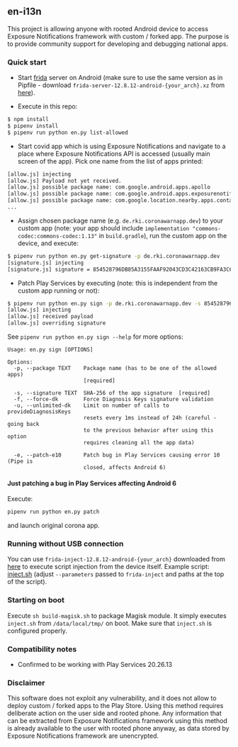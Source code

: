 ## en-i13n

This project is allowing anyone with rooted Android device to access
Exposure Notifications framework with custom / forked app. The purpose is to
provide community support for developing and debugging national apps.


### Quick start

- Start [frida](https://frida.re/docs/android/) server on Android (make sure to use
the same version as in Pipfile - download `frida-server-12.8.12-android-{your_arch}.xz` from [here](https://github.com/frida/frida/releases/tag/12.8.12)).

- Execute in this repo:

```bash
$ npm install
$ pipenv install
$ pipenv run python en.py list-allowed
```

- Start covid app which is using Exposure Notifications and navigate to a place
where Exposure Notifications API is accessed (usually main screen of the app). Pick
one name from the list of apps printed:

```bash
[allow.js] injecting
[allow.js] Payload not yet received.
[allow.js] possible package name: com.google.android.apps.apollo
[allow.js] possible package name: com.google.android.apps.exposurenotification
[allow.js] possible package name: com.google.location.nearby.apps.contacttracer
...
```

- Assign chosen package name (e.g. `de.rki.coronawarnapp.dev`) to your custom app (note: your app should include `implementation "commons-codec:commons-codec:1.13"` in `build.gradle`), run the custom app on the device, and execute:

```bash
$ pipenv run python en.py get-signature -p de.rki.coronawarnapp.dev
[signature.js] injecting
[signature.js] signature = 854528796DB85A3155FAAF92043CD3C42163CB9FA3C6709324A7F39DF4158462
```

- Patch Play Services by executing (note: this is independent from the custom app running or not):

```bash
$ pipenv run python en.py sign -p de.rki.coronawarnapp.dev -s 854528796DB85A3155FAAF92043CD3C42163CB9FA3C6709324A7F39DF4158462
[allow.js] injecting
[allow.js] received payload
[allow.js] overriding signature
```

See `pipenv run python en.py sign --help` for more options:

```
Usage: en.py sign [OPTIONS]

Options:
  -p, --package TEXT    Package name (has to be one of the allowed apps)
                        [required]

  -s, --signature TEXT  SHA-256 of the app signature  [required]
  -f, --force-dk        Force Diagnosis Keys signature validation
  -u, --unlimited-dk    Limit on number of calls to provideDiagnosisKeys
                        resets every 1ms instead of 24h (careful - going back
                        to the previous behavior after using this option
                        requires cleaning all the app data)

  -e, --patch-e10       Patch bug in Play Services causing error 10 (Pipe is
                        closed, affects Android 6)
```

#### Just patching a bug in Play Services affecting Android 6

Execute:

```bash
pipenv run python en.py patch
```

and launch original corona app.

### Running without USB connection

You can use `frida-inject-12.8.12-android-{your_arch}` downloaded from [here](https://github.com/frida/frida/releases/tag/12.8.12)
to execute script injection from the device itself. Example script: [inject.sh](inject.sh) (adjust `--parameters` passed to `frida-inject` and
paths at the top of the script).

### Starting on boot

Execute `sh build-magisk.sh` to package Magisk module. It simply executes `inject.sh` from `/data/local/tmp/` on boot.
Make sure that `inject.sh` is configured properly.

### Compatibility notes

- Confirmed to be working with Play Services 20.26.13

### Disclaimer

This software does not exploit any vulnerability, and it does not
allow to deploy custom / forked apps to the Play Store. Using this method requires
deliberate action on the user side and rooted phone. Any information that can be
extracted from Exposure Notifications framework using this method is already
available to the user with rooted phone anyway, as data stored by Exposure Notifications
framework are unencrypted.
